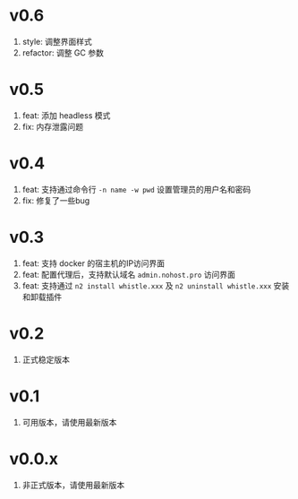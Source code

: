 # v0.6
1. style: 调整界面样式
2. refactor: 调整 GC 参数

# v0.5
1. feat: 添加 headless 模式
2. fix: 内存泄露问题

# v0.4
1. feat: 支持通过命令行 `-n name -w pwd` 设置管理员的用户名和密码
2. fix: 修复了一些bug

# v0.3
1. feat: 支持 docker 的宿主机的IP访问界面
2. feat: 配置代理后，支持默认域名 `admin.nohost.pro` 访问界面
3. feat: 支持通过 `n2 install whistle.xxx` 及 `n2 uninstall whistle.xxx` 安装和卸载插件

# v0.2
1. 正式稳定版本

# v0.1
1. 可用版本，请使用最新版本

# v0.0.x
1. 非正式版本，请使用最新版本